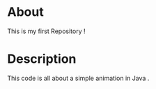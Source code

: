 # About 
This is my first Repository ! 
# Description 
This code is all about a simple animation in Java . 
